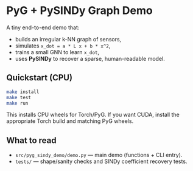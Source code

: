 # PyG + PySINDy Graph Demo

A tiny end-to-end demo that:
- builds an irregular k-NN graph of sensors,
- simulates `x_dot = a * L x + b * x^2`,
- trains a small GNN to learn `x_dot`,
- uses **PySINDy** to recover a sparse, human-readable model.

## Quickstart (CPU)
```bash
make install
make test
make run
```

This installs CPU wheels for Torch/PyG. If you want CUDA, install the appropriate Torch build and matching PyG wheels.

## What to read

* `src/pyg_sindy_demo/demo.py` — main demo (functions + CLI entry).
* `tests/` — shape/sanity checks and SINDy coefficient recovery tests.

